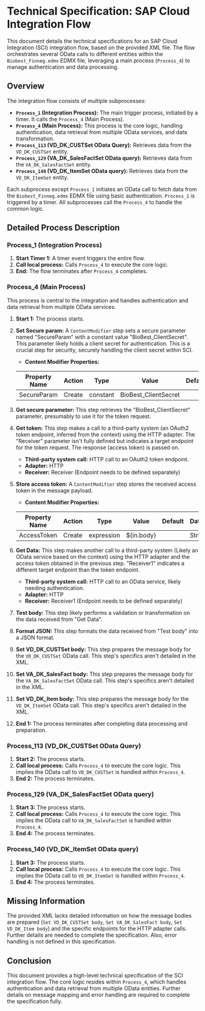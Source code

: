 # Technical Specification: SAP Cloud Integration Flow

This document details the technical specifications for an SAP Cloud Integration (SCI) integration flow, based on the provided XML file. The flow orchestrates several OData calls to different entities within the `Biobest_Finneg.edmx` EDMX file, leveraging a main process (`Process_4`) to manage authentication and data processing.

## Overview

The integration flow consists of multiple subprocesses:

* **`Process_1` (Integration Process):** The main trigger process, initiated by a timer.  It calls the `Process_4` (Main Process).
* **`Process_4` (Main Process):** This process is the core logic, handling authentication, data retrieval from multiple OData services, and data transformation.
* **`Process_113` (VD_DK_CUSTSet OData Query):** Retrieves data from the `VD_DK_CUSTSet` entity.
* **`Process_129` (VA_DK_SalesFactSet OData query):** Retrieves data from the `VA_DK_SalesFactSet` entity.
* **`Process_140` (VD_DK_ItemSet OData query):** Retrieves data from the `VD_DK_ItemSet` entity.

Each subprocess except `Process_1` initiates an OData call to fetch data from the `Biobest_Finneg.edmx` EDMX file using basic authentication. `Process_1` is triggered by a timer. All subprocesses call the `Process_4` to handle the common logic.

## Detailed Process Description

### Process_1 (Integration Process)

1. **Start Timer 1:**  A timer event triggers the entire flow.
2. **Call local process:** Calls `Process_4` to execute the core logic.
3. **End:** The flow terminates after `Process_4` completes.


### Process_4 (Main Process)

This process is central to the integration and handles authentication and data retrieval from multiple OData services.

1. **Start 1:** The process starts.
2. **Set Secure param:** A `ContentModifier` step sets a secure parameter named "SecureParam" with a constant value "BioBest_ClientSecret". This parameter likely holds a client secret for authentication.  This is a crucial step for security, securely handling the client secret within SCI.
    * **Content Modifier Properties:**

    | Property Name | Action  | Type      | Value                     | Default | Datatype |
    |---------------|---------|-----------|--------------------------|---------|----------|
    | SecureParam   | Create  | constant  | BioBest_ClientSecret      |         |          |


3. **Get secure parameter:** This step retrieves the "BioBest_ClientSecret" parameter, presumably to use it for the token request.
4. **Get token:** This step makes a call to a third-party system (an OAuth2 token endpoint, inferred from the context) using the HTTP adapter. The "Receiver" parameter isn't fully defined but indicates a target endpoint for the token request.  The response (access token) is passed on.
    * **Third-party system call:** HTTP call to an OAuth2 token endpoint.
    * **Adapter:** HTTP
    * **Receiver:** Receiver (Endpoint needs to be defined separately)
5. **Store access token:**  A `ContentModifier` step stores the received access token in the message payload.
    * **Content Modifier Properties:**

    | Property Name | Action  | Type      | Value                     | Default | Datatype |
    |---------------|---------|-----------|--------------------------|---------|----------|
    | AccessToken   | Create  | expression | ${in.body}                |         | String   |


6. **Get Data:** This step makes another call to a third-party system (Likely an OData service based on the context) using the HTTP adapter and the access token obtained in the previous step.  "Receiver1" indicates a different target endpoint than the token endpoint.
    * **Third-party system call:** HTTP call to an OData service, likely needing authentication.
    * **Adapter:** HTTP
    * **Receiver:** Receiver1 (Endpoint needs to be defined separately)
7. **Test body:** This step likely performs a validation or transformation on the data received from "Get Data".
8. **Format JSON:** This step formats the data received from "Test body" into a JSON format.
9. **Set VD_DK_CUSTSet body:** This step prepares the message body for the `VD_DK_CUSTSet` OData call. This step's specifics aren't detailed in the XML.
10. **Set VA_DK_SalesFact body:** This step prepares the message body for the `VA_DK_SalesFactSet` OData call.  This step's specifics aren't detailed in the XML.
11. **Set VD_DK_Item body:** This step prepares the message body for the `VD_DK_ItemSet` OData call. This step's specifics aren't detailed in the XML.
12. **End 1:** The process terminates after completing data processing and preparation.


### Process_113 (VD_DK_CUSTSet OData Query)

1. **Start 2:**  The process starts.
2. **Call local process:** Calls `Process_4` to execute the core logic.  This implies the OData call to `VD_DK_CUSTSet` is handled within `Process_4`.
3. **End 2:** The process terminates.


### Process_129 (VA_DK_SalesFactSet OData query)

1. **Start 3:** The process starts.
2. **Call local process:** Calls `Process_4` to execute the core logic. This implies the OData call to `VA_DK_SalesFactSet` is handled within `Process_4`.
3. **End 4:** The process terminates.


### Process_140 (VD_DK_ItemSet OData query)

1. **Start 3:** The process starts.
2. **Call local process:** Calls `Process_4` to execute the core logic. This implies the OData call to `VD_DK_ItemSet` is handled within `Process_4`.
3. **End 4:** The process terminates.


## Missing Information

The provided XML lacks detailed information on how the message bodies are prepared (`Set VD_DK_CUSTSet body`, `Set VA_DK_SalesFact body`, `Set VD_DK_Item body`) and the specific endpoints for the HTTP adapter calls.  Further details are needed to complete the specification.  Also, error handling is not defined in this specification.


## Conclusion

This document provides a high-level technical specification of the SCI integration flow.  The core logic resides within `Process_4`, which handles authentication and data retrieval from multiple OData entities.  Further details on message mapping and error handling are required to complete the specification fully.

